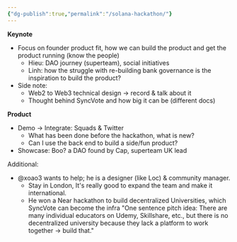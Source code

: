 ```yaml
---
{"dg-publish":true,"permalink":"/solana-hackathon/"}
---
```



**Keynote**
- Focus on founder product fit, how we can build the product and get the product running (know the people)
	- Hieu: DAO journey (superteam), social initiatives
	- Linh: how the struggle with re-building bank governance is the inspiration to build the product?
- Side note:
	- Web2 to Web3 technical design -> record & talk about it
	- Thought behind SyncVote and how big it can be (different docs)

**Product**
- Demo -> Integrate: Squads & Twitter
	- What has been done before the hackathon, what is new?
	- Can I use the back end to build a side/fun product?
- Showcase: Boo? a DAO found by Cap, superteam UK lead

Additional:
- @xoao3 wants to help; he is a designer (like Loc) & community manager.
	- Stay in London, It's really good to expand the team and make it international.
	- He won a Near hackathon to build decentralized Universities, which SyncVote can become the infra "One sentence pitch idea: There are many individual educators on Udemy, Skillshare, etc., but there is no decentralized university because they lack a platform to work together -> build that."